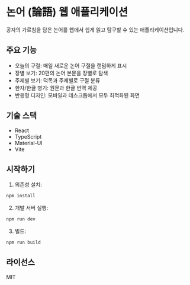 # 논어 (論語) 웹 애플리케이션

공자의 가르침을 담은 논어를 웹에서 쉽게 읽고 탐구할 수 있는 애플리케이션입니다.

## 주요 기능

- 오늘의 구절: 매일 새로운 논어 구절을 랜덤하게 표시
- 장별 보기: 20편의 논어 본문을 장별로 탐색
- 주제별 보기: 덕목과 주제별로 구절 분류
- 한자/한글 병기: 원문과 한글 번역 제공
- 반응형 디자인: 모바일과 데스크톱에서 모두 최적화된 화면

## 기술 스택

- React
- TypeScript
- Material-UI
- Vite

## 시작하기

1. 의존성 설치:
```bash
npm install
```

2. 개발 서버 실행:
```bash
npm run dev
```

3. 빌드:
```bash
npm run build
```

## 라이선스

MIT 